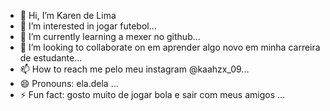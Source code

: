 - 👋 Hi, I’m Karen de Lima
- 👀 I’m interested in jogar futebol...
- 🌱 I’m currently learning a mexer no github...
- 💞️ I’m looking to collaborate on em aprender algo novo em minha carreira de estudante...
- 📫 How to reach me pelo meu instagram @kaahzx_09...
- 😄 Pronouns: ela.dela ...
- ⚡ Fun fact: gosto muito de jogar bola e sair com meus amigos ...

<!---
amigakarenbi/amigakarenbi is a ✨ special ✨ repository because its `README.md` (this file) appears on your GitHub profile.
You can click the Preview link to take a look at your changes.
--->
